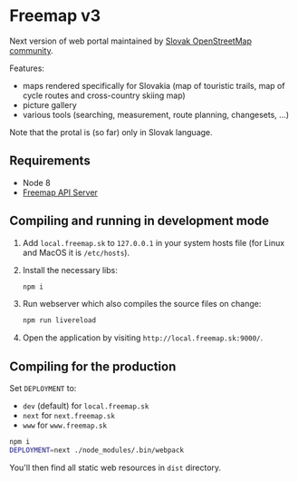 # Freemap v3

Next version of web portal maintained by [Slovak OpenStreetMap community](https://groups.google.com/forum/#!forum/osm_sk).

Features:

* maps rendered specifically for Slovakia (map of touristic trails, map of cycle routes and cross-country skiing map)
* picture gallery
* various tools (searching, measurement, route planning, changesets, ...)

Note that the protal is (so far) only in Slovak language.

## Requirements

* Node 8
* [Freemap API Server](https://github.com/FreemapSlovakia/freemap-v3-nodejs-backend)

## Compiling and running in development mode

1. Add `local.freemap.sk` to `127.0.0.1` in your system hosts file (for Linux and MacOS it is `/etc/hosts`).

1. Install the necessary libs:

    ```bash
    npm i
    ```

1. Run webserver which also compiles the source files on change:

    ```bash
    npm run livereload
    ```

1. Open the application by visiting `http://local.freemap.sk:9000/`.

## Compiling for the production

Set `DEPLOYMENT` to:

* `dev` (default) for `local.freemap.sk`
* `next` for `next.freemap.sk`
* `www` for `www.freemap.sk`

```bash
npm i
DEPLOYMENT=next ./node_modules/.bin/webpack
```

You'll then find all static web resources in `dist` directory.
